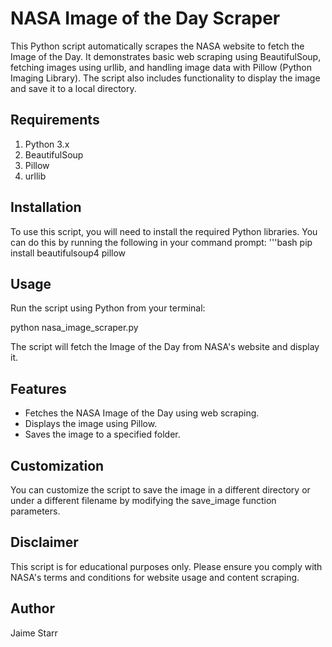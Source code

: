 # NASA Image of the Day Scraper
This Python script automatically scrapes the NASA website to fetch the Image of the Day. It demonstrates basic web scraping using BeautifulSoup, fetching images using urllib, and handling image data with Pillow (Python Imaging Library). The script also includes functionality to display the image and save it to a local directory.

 ## Requirements
1. Python 3.x
2. BeautifulSoup
3. Pillow
4. urllib

## Installation
To use this script, you will need to install the required Python libraries. You can do this by running the following in your command prompt:
'''bash
pip install beautifulsoup4 pillow

## Usage
Run the script using Python from your terminal:

python nasa_image_scraper.py

The script will fetch the Image of the Day from NASA's website and display it.

## Features
- Fetches the NASA Image of the Day using web scraping.
- Displays the image using Pillow.
- Saves the image to a specified folder.

## Customization
You can customize the script to save the image in a different directory or under a different filename by modifying the save_image function parameters.

## Disclaimer
This script is for educational purposes only. Please ensure you comply with NASA's terms and conditions for website usage and content scraping.

## Author
Jaime Starr

